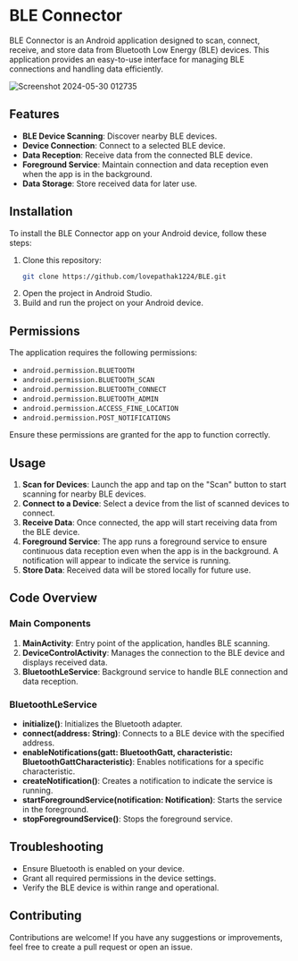 # BLE Connector

BLE Connector is an Android application designed to scan, connect, receive, and store data from Bluetooth Low Energy (BLE) devices. This application provides an easy-to-use interface for managing BLE connections and handling data efficiently.

![Screenshot 2024-05-30 012735](https://github.com/lovepathak1224/BLE/assets/155883684/25e68d23-4e75-4fe3-87ca-2d22efd81cb9)


## Features

- **BLE Device Scanning**: Discover nearby BLE devices.
- **Device Connection**: Connect to a selected BLE device.
- **Data Reception**: Receive data from the connected BLE device.
- **Foreground Service**: Maintain connection and data reception even when the app is in the background.
- **Data Storage**: Store received data for later use.

## Installation

To install the BLE Connector app on your Android device, follow these steps:

1. Clone this repository:
    ```sh
    git clone https://github.com/lovepathak1224/BLE.git
    ```
2. Open the project in Android Studio.
3. Build and run the project on your Android device.

## Permissions

The application requires the following permissions:

- `android.permission.BLUETOOTH`
- `android.permission.BLUETOOTH_SCAN`
- `android.permission.BLUETOOTH_CONNECT`
- `android.permission.BLUETOOTH_ADMIN`
- `android.permission.ACCESS_FINE_LOCATION`
- `android.permission.POST_NOTIFICATIONS`

Ensure these permissions are granted for the app to function correctly.

## Usage

1. **Scan for Devices**: Launch the app and tap on the "Scan" button to start scanning for nearby BLE devices.
2. **Connect to a Device**: Select a device from the list of scanned devices to connect.
3. **Receive Data**: Once connected, the app will start receiving data from the BLE device.
4. **Foreground Service**: The app runs a foreground service to ensure continuous data reception even when the app is in the background. A notification will appear to indicate the service is running.
5. **Store Data**: Received data will be stored locally for future use.

## Code Overview

### Main Components

1. **MainActivity**: Entry point of the application, handles BLE scanning.
2. **DeviceControlActivity**: Manages the connection to the BLE device and displays received data.
3. **BluetoothLeService**: Background service to handle BLE connection and data reception.

### BluetoothLeService

- **initialize()**: Initializes the Bluetooth adapter.
- **connect(address: String)**: Connects to a BLE device with the specified address.
- **enableNotifications(gatt: BluetoothGatt, characteristic: BluetoothGattCharacteristic)**: Enables notifications for a specific characteristic.
- **createNotification()**: Creates a notification to indicate the service is running.
- **startForegroundService(notification: Notification)**: Starts the service in the foreground.
- **stopForegroundService()**: Stops the foreground service.

## Troubleshooting

- Ensure Bluetooth is enabled on your device.
- Grant all required permissions in the device settings.
- Verify the BLE device is within range and operational.

## Contributing

Contributions are welcome! If you have any suggestions or improvements, feel free to create a pull request or open an issue.
